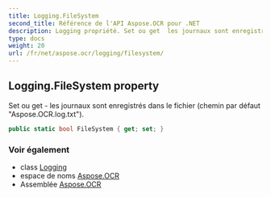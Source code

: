 ```yaml
---
title: Logging.FileSystem
second_title: Référence de l'API Aspose.OCR pour .NET
description: Logging propriété. Set ou get  les journaux sont enregistrés dans le fichier chemin par défaut Aspose.OCR.log.txt.
type: docs
weight: 20
url: /fr/net/aspose.ocr/logging/filesystem/
---
```

## Logging.FileSystem property

Set ou get - les journaux sont enregistrés dans le fichier (chemin par défaut "Aspose.OCR.log.txt").

```csharp
public static bool FileSystem { get; set; }
```

### Voir également

* class [Logging](../)
* espace de noms [Aspose.OCR](../../logging/)
* Assemblée [Aspose.OCR](../../../)


